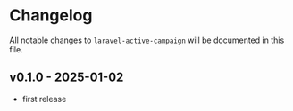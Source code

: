 # Changelog

All notable changes to `laravel-active-campaign` will be documented in this file.

## v0.1.0 - 2025-01-02

- first release
